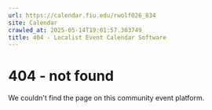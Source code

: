 ```yaml
---
url: https://calendar.fiu.edu/rwolf026_834
site: Calendar
crawled_at: 2025-05-14T19:01:57.303749
title: 404 - Localist Event Calendar Software
---
```


# 404 - not found
We couldn't find the page on this community event platform.
